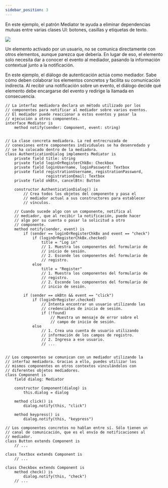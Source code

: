 ```yaml
---
sidebar_position: 3
---
```


En este ejemplo, el patrón Mediator te ayuda a eliminar dependencias mutuas entre varias clases UI: botones, casillas y etiquetas de texto.






![](/img/img13.png)

Un elemento activado por un usuario, no se comunica directamente con otros elementos, aunque parezca que debería. En lugar de eso, el elemento solo necesita dar a conocer el evento al mediador, pasando la información contextual junto a la notificación.

En este ejemplo, el diálogo de autenticación actúa como mediador. Sabe cómo deben colaborar los elementos concretos y facilita su comunicación indirecta. Al recibir una notificación sobre un evento, el diálogo decide qué elemento debe encargarse del evento y redirige la llamada en consecuencia.

```
// La interfaz mediadora declara un método utilizado por los
// componentes para notificar al mediador sobre varios eventos.
// El mediador puede reaccionar a estos eventos y pasar la
// ejecución a otros componentes.
interface Mediator is
    method notify(sender: Component, event: string)


// La clase concreta mediadora. La red entrecruzada de
// conexiones entre componentes individuales se ha desenredado y
// se ha colocado dentro de la mediadora.
class AuthenticationDialog implements Mediator is
    private field title: string
    private field loginOrRegisterChkBx: Checkbox
    private field loginUsername, loginPassword: Textbox
    private field registrationUsername, registrationPassword,
                  registrationEmail: Textbox
    private field okBtn, cancelBtn: Button

    constructor AuthenticationDialog() is
        // Crea todos los objetos del componente y pasa el
        // mediador actual a sus constructores para establecer
        // vínculos.

    // Cuando sucede algo con un componente, notifica al
    // mediador, que al recibir la notificación, puede hacer
    // algo por su cuenta o pasar la solicitud a otro
    // componente.
    method notify(sender, event) is
        if (sender == loginOrRegisterChkBx and event == "check")
            if (loginOrRegisterChkBx.checked)
                title = "Log in"
                // 1. Muestra los componentes del formulario de
                // inicio de sesión.
                // 2. Esconde los componentes del formulario de
                // registro.
            else
                title = "Register"
                // 1. Muestra los componentes del formulario de
                // registro.
                // 2. Esconde los componentes del formulario de
                // inicio de sesión.

        if (sender == okBtn && event == "click")
            if (loginOrRegister.checked)
                // Intenta encontrar un usuario utilizando las
                // credenciales de inicio de sesión.
                if (!found)
                    // Muestra un mensaje de error sobre el
                    // campo de inicio de sesión.
            else
                // 1. Crea una cuenta de usuario utilizando
                // información de los campos de registro.
                // 2. Ingresa a ese usuario.
                // ...


// Los componentes se comunican con un mediador utilizando la
// interfaz mediadora. Gracias a ello, puedes utilizar los
// mismos componentes en otros contextos vinculándolos con
// diferentes objetos mediadores.
class Component is
    field dialog: Mediator

    constructor Component(dialog) is
        this.dialog = dialog

    method click() is
        dialog.notify(this, "click")

    method keypress() is
        dialog.notify(this, "keypress")

// Los componentes concretos no hablan entre sí. Sólo tienen un
// canal de comunicación, que es el envío de notificaciones al
// mediador.
class Button extends Component is
    // ...

class Textbox extends Component is
    // ...

class Checkbox extends Component is
    method check() is
        dialog.notify(this, "check")
    // ...
```